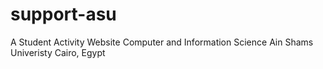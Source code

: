 support-asu
===========

A Student Activity Website
Computer and Information Science
Ain Shams Univeristy
Cairo, Egypt
